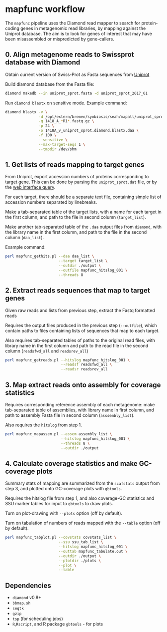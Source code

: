 # mapfunc workflow

The `mapfunc` pipeline uses the Diamond read mapper to search for protein-coding genes in metagenomic read libraries, by mapping against the Uniprot database. The aim is to look for genes of interest that may have been misassembled or mispredicted by gene-callers.

## 0. Align metagenome reads to Swissprot database with Diamond

Obtain current version of Swiss-Prot as Fasta sequences from [Uniprot](http://www.uniprot.org/downloads)

Build diamond database from the Fasta file:

```bash
diamond makedb --in uniprot_sprot.fasta -d uniprot_sprot_2017_01
```

Run `diamond blastx` on sensitive mode. Example command:

```bash
diamond blastx -v \
               -d /opt/extern/bremen/symbiosis/seah/mapall/uniprot_sprot_2017_01 \
               -q 1418_A_*R1*.fastq.gz \
               -p 24 \
               -o 1418A_v_uniprot_sprot.diamond.blastx.daa \
               -f 100 \
               --sensitive \
               --max-target-seqs 1 \
               --tmpdir /dev/shm
```

## 1. Get lists of reads mapping to target genes

From Uniprot, export accession numbers of proteins corresponding to target gene. This can be done by parsing the `uniprot_sprot.dat` file, or by the [web interface query](http://www.uniprot.org/uniprot).

For each target, there should be a separate text file, containing simple list of accession numbers separated by linebreaks.

Make a tab-separated table of the target lists, with a name for each target in the first column, and path to the file in second column (`target_list`).

Make another tab-separated table of the `.daa` output files from `diamond`, with the library name in the first column, and path to the file in the second column (`daa_list`).

Example command:

```bash
perl mapfunc_gethits.pl --daa daa_list \
                        --target target_list \
                        --outdir ./output \
                        --outfile mapfunc_hitslog_001 \
                        --threads 8
```

## 2. Extract reads sequences that map to target genes

Given raw reads and lists from previous step, extract the Fastq formatted reads

Requires the output files produced in the previous step (`--outfile`), which contain paths to files containing lists of sequences that map to each target.

Also requires tab-separated tables of paths to the original read files, with library name in the first column and path to the read file in the second column (`readsfwd_all` and `readsrev_all`)

```bash
perl mapfunc_getreads.pl --hitslog mapfunc_hitslog_001 \
                         --readsf readsfwd_all \
                         --readsr readsrev_all
```

## 3. Map extract reads onto assembly for coverage statistics

Requires corresponding reference assembly of each metagenome: make tab-separated table of assemblies, with library name in first column, and path to assembly Fasta file in second column (`asssembly_list`).

Also requires the `hitslog` from step 1.

```bash
perl mapfunc_mapassem.pl --assem assembly_list \
                         --hitslog mapfunc_hitslog_001 \
                         --threads 8 \
                         --outdir ./output
```

## 4. Calculate coverage statistics and make GC-coverage plots

Summary stats of mapping are summarized from the `scafstats` output from step 3, and plotted onto GC-coverage plots with `gbtools`.

Requires the hitslog file from step 1, and also coverage-GC statistics and SSU marker tables for input to `gbtools` to draw plots.

Turn on plot-drawing with `--plots` option (off by default).

Turn on tabulation of numbers of reads mapped with the `--table` option (off by default).

```bash
perl mapfunc_tabplot.pl --covstats covstats_list \
                        --ssu ssu_tab_list \
                        --hitslog mapfunc_hitslog_001 \
                        --outtab mapfunc_tabulate.out \
                        --outdir ./output \
                        --plotdir ./plots \
                        --plot \
                        --table
```

## Dependencies

 * `diamond` v0.8+
 * `bbmap.sh`
 * `seqtk`
 * `gzip`
 * `tsp` (for scheduling jobs)
 * `R`,`Rscript`, and R package `gbtools` - for plots
